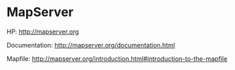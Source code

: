 MapServer
=============

HP: http://mapserver.org

Documentation: http://mapserver.org/documentation.html

Mapfile: http://mapserver.org/introduction.html#introduction-to-the-mapfile
